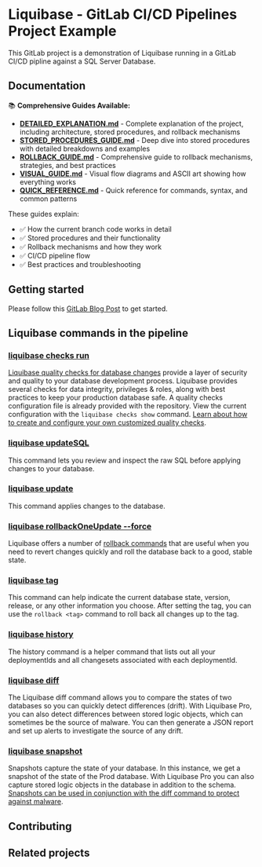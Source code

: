 # Liquibase - GitLab CI/CD Pipelines Project Example

This GitLab project is a demonstration of Liquibase running in a GitLab CI/CD pipline against a SQL Server Database.

## Documentation

📚 **Comprehensive Guides Available:**

- **[DETAILED_EXPLANATION.md](DETAILED_EXPLANATION.md)** - Complete explanation of the project, including architecture, stored procedures, and rollback mechanisms
- **[STORED_PROCEDURES_GUIDE.md](STORED_PROCEDURES_GUIDE.md)** - Deep dive into stored procedures with detailed breakdowns and examples
- **[ROLLBACK_GUIDE.md](ROLLBACK_GUIDE.md)** - Comprehensive guide to rollback mechanisms, strategies, and best practices
- **[VISUAL_GUIDE.md](VISUAL_GUIDE.md)** - Visual flow diagrams and ASCII art showing how everything works
- **[QUICK_REFERENCE.md](QUICK_REFERENCE.md)** - Quick reference for commands, syntax, and common patterns

These guides explain:
- ✅ How the current branch code works in detail
- ✅ Stored procedures and their functionality
- ✅ Rollback mechanisms and how they work
- ✅ CI/CD pipeline flow
- ✅ Best practices and troubleshooting

## Getting started

Please follow this [GitLab Blog Post](https://about.gitlab.com/blog/2022/01/05/how-to-bring-devops-to-the-database-with-gitlab-and-liquibase/) to get started.

## Liquibase commands in the pipeline

### [liquibase checks run](https://docs.liquibase.com/commands/community/quality-checks/checks-run.html)

[Liquibase quality checks for database changes](https://www.liquibase.com/quality-checks) provide a layer of security and quality to your database development process. Liquibase provides several checks for data integrity, privileges & roles, along with best practices to keep your production database safe. A quality checks configuration file is already provided with the repository. View the current configuration with the `liquibase checks show` command. [Learn about how to create and configure your own customized quality checks](https://docs.liquibase.com/commands/community/quality-checks/home.html).

### [liquibase updateSQL](https://docs.liquibase.com/commands/community/updatesql.html)

This command lets you review and inspect the raw SQL before applying changes to your database.

### [liquibase update](https://docs.liquibase.com/commands/community/update.html)

This command applies changes to the database.

### [liquibase rollbackOneUpdate --force](https://docs.liquibase.com/commands/pro/rollbackoneupdate.html)

Liquibase offers a number of [rollback commands](https://docs.liquibase.com/commands/home.html) that are useful when you need to revert changes quickly and roll the database back to a good, stable state.

### [liquibase tag](https://docs.liquibase.com/commands/community/tag.html)

This command can help indicate the current database state, version, release, or any other information you choose. After setting the tag, you can use the `rollback <tag>` command to roll back all changes up to the tag.

### [liquibase history](https://docs.liquibase.com/commands/community/history.html)

The history command is a helper command that lists out all your deploymentIds and all changesets associated with each deploymentId.

### [liquibase diff](https://docs.liquibase.com/commands/community/diff.html)

The Liquibase diff command allows you to compare the states of two databases so you can quickly detect differences (drift). With Liquibase Pro, you can also detect differences between stored logic objects, which can sometimes be the source of malware. You can then generate a JSON report and set up alerts to investigate the source of any drift.

### [liquibase snapshot](https://docs.liquibase.com/commands/community/snapshot.html)

Snapshots capture the state of your database. In this instance, we get a snapshot of the state of the Prod database. With Liquibase Pro you can also capture stored logic objects in the database in addition to the schema. [Snapshots can be used in conjunction with the diff command to protect against malware](https://www.liquibase.com/devsecops).

## Contributing


## Related projects


